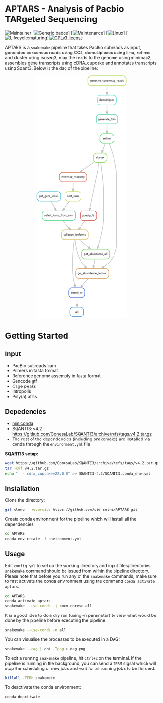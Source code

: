 # APTARS - Analysis of Pacbio TARgeted Sequencing

<!-- badges: start -->
![Maintainer](https://img.shields.io/badge/maintainer-SidSethi-blue)
[![Generic badge](https://img.shields.io/badge/WMS-snakemake-blue.svg)]
[![Maintenance](https://img.shields.io/badge/Maintained%3F-yes-green.svg)]
[![Linux](https://svgshare.com/i/Zhy.svg)]
[![Lifecycle:maturing](https://img.shields.io/badge/lifecycle-maturing-blue.svg)]
[![GPLv3 license](https://img.shields.io/badge/License-GPLv3-blue.svg)](https://github.com/sid-sethi/APTARS/blob/main/LICENSE)
<!-- badges: end -->

APTARS is a `snakemake` pipeline that takes PacBio subreads as input, generates consensus reads using CCS, demultiplexes using lima, refines and cluster using isoseq3, map the reads to the genome using minimap2, assembles gene transcripts using cDNA_cupcake and annotates transcripts using Sqant3. Below is the dag of the pipeline:  

<p align="center">
  <img src="dag/dag.png" width="300" height="800"/>  
</p>


# Getting Started

## Input

- PacBio subreads.bam
- Primers in fasta format
- Reference genome assembly in fasta format
- Gencode gtf
- Cage peaks
- Intropolis
- Poly(a) atlas

## Depedencies

- [miniconda](https://conda.io/miniconda.html)
- SQANTI3: v4.2 - https://github.com/ConesaLab/SQANTI3/archive/refs/tags/v4.2.tar.gz
- The rest of the dependencies (including snakemake) are installed via conda through the `environment.yml` file

**SQANTI3 setup:**  
```bash
wget https://github.com/ConesaLab/SQANTI3/archive/refs/tags/v4.2.tar.gz
tar -xvf v4.2.tar.gz
echo "  - cdna_cupcake=22.0.0" >> SQANTI3-4.2/SQANTI3.conda_env.yml
```


## Installation

Clone the directory:

```bash
git clone --recursive https://github.com/sid-sethi/APTARS.git
```

Create conda environment for the pipeline which will install all the dependencies:

```bash
cd APTARS
conda env create -f environment.yml
```

## Usage

Edit `config.yml` to set up the working directory and input files/directories. `snakemake` command should be issued from within the pipeline directory. Please note that before you run any of the `snakemake` commands, make sure to first activate the conda environment using the command `conda activate aptars`.

```bash
cd APTARS
conda activate aptars
snakemake --use-conda -j <num_cores> all
```
It is a good idea to do a dry run (using -n parameter) to view what would be done by the pipeline before executing the pipeline.

```bash
snakemake --use-conda -n all
```

You can visualise the processes to be executed in a DAG:

```bash
snakemake --dag | dot -Tpng > dag.png
```

To exit a running `snakemake` pipeline, hit `ctrl+c` on the terminal. If the pipeline is running in the background, you can send a `TERM` signal which will stop the scheduling of new jobs and wait for all running jobs to be finished.

```bash
killall -TERM snakemake
```

To deactivate the conda environment:
```bash
conda deactivate
```
